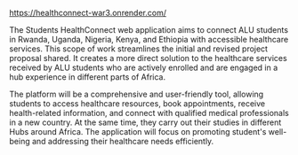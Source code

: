 https://healthconnect-war3.onrender.com/

The Students HealthConnect web application aims to connect ALU students in Rwanda, Uganda, Nigeria, Kenya, and Ethiopia with accessible healthcare services. 
This scope of work streamlines the initial and revised project proposal shared. It creates a more direct solution to the healthcare services received by ALU students who are actively enrolled and are engaged in a hub experience in different parts of Africa.

The platform will be a comprehensive and user-friendly tool, allowing students to access healthcare resources, book appointments, receive health-related information, and connect with qualified medical professionals in a new country. At the same time, they carry out their studies in different Hubs around Africa. The application will focus on promoting student's well-being and addressing their healthcare needs efficiently.
